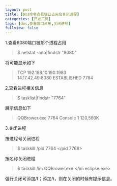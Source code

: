 ```yaml
---
layout: post
title: [Dos命令查看端口占用及关闭进程]
categories: [开发工具]
tags: [dos,查看端口占用,关闭进程]
fullview: false
---
```

1.查看8080端口被那个进程占用
> $ netstat -ano|findstr "8080"

将可能显示如下

> TCP 192.168.10.190:1983  
> 14.17.42.49:8080 ESTABLISHED 7764

2.查看进程相关信息

> $ tasklist|findstr "7764"

展示信息如下

> QQBrower.exe 7764 Console 1 120,560K

3.关闭进程

按进程号关闭进程
> $ taskkill /pid 7764 </pid 7768>

按名称关闭进程

> $ taskkill /im QQBrower.exe </im eclipse.exe>

强行关闭可添加/f；添加/t，则在关闭的时候有提示信息。
